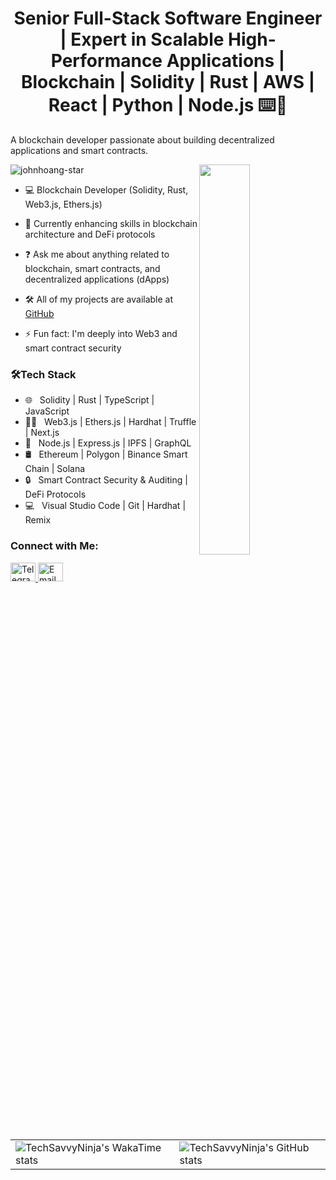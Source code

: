 <h1 align="center">Senior Full-Stack Software Engineer | Expert in Scalable High-Performance Applications | Blockchain | Solidity | Rust | AWS | React | Python | Node.js ⌨️🚀</h1>

<p>A blockchain developer passionate about building decentralized applications and smart contracts.</p>
<img src="https://komarev.com/ghpvc/?username=johnhoang-star&label=Profile%20views&color=0e75b6&style=flat" alt="johnhoang-star" />

<img align="right" height="auto" width="40%" src="https://github.com/johnhoang-star/johnhoang-star/blob/main/images/coding.gif" />

- 💻 Blockchain Developer (Solidity, Rust, Web3.js, Ethers.js)

- 🏫 Currently enhancing skills in blockchain architecture and DeFi protocols

- ❓ Ask me about anything related to blockchain, smart contracts, and decentralized applications (dApps)

- 🛠 All of my projects are available at [GitHub](https://github.com/TechSavvyNinja/)

- ⚡ Fun fact: I'm deeply into Web3 and smart contract security

<h3>🛠Tech Stack</h3>

- 🌐 &nbsp; Solidity | Rust | TypeScript | JavaScript
- 👨‍💻 &nbsp; Web3.js | Ethers.js | Hardhat | Truffle | Next.js
- 🔧 &nbsp; Node.js | Express.js | IPFS | GraphQL
- 🛢 &nbsp; Ethereum | Polygon | Binance Smart Chain | Solana
- 🔒 &nbsp; Smart Contract Security & Auditing | DeFi Protocols
- 💻 &nbsp; Visual Studio Code | Git | Hardhat | Remix

<h3>Connect with Me:</h3>  
<p>  
  <a href="https://t.me/GalaxyOwner_Crypto" target="_blank">  
    <img src="https://upload.wikimedia.org/wikipedia/commons/8/82/Telegram_logo.svg" alt="Telegram" height="30" width="40" />  
  </a>  
  <a href="mailto:contact@higrowth.org" target="_blank">  
    <img src="https://upload.wikimedia.org/wikipedia/commons/7/7e/Gmail_icon_%282020%29.svg" alt="Email" height="30" width="40" />  
  </a>  
</p>  

<table>
  <tr>
    <td><img src="https://github-readme-stats.vercel.app/api/wakatime?username=TechSavvyNinja" alt="TechSavvyNinja's WakaTime stats" /></td>
    <td><img src="https://github-readme-stats.vercel.app/api?username=TechSavvyNinja&show_icons=true&hide_border=true" alt="TechSavvyNinja's GitHub stats" /></td>
  </tr>
</table>

